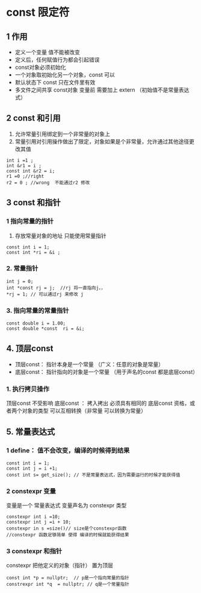 # const 限定符

## 1 作用
* 定义一个变量 值不能被改变 
* 定义后，任何赋值行为都会引起错误
* const对象必须初始化
* 一个对象取初始化另一个对象，const 可以
* 默认状态下  const 只在文件里有效
* 多文件之间共享 const对象  变量前 需要加上 extern （初始值不是常量表达式）

## 2 const 和引用
1. 允许常量引用绑定到一个非常量的对象上
2. 常量引用对引用操作做出了限定，对象如果是个非常量，允许通过其他途径更改其值
```
int i =1 ;
int &r1 = i ;
const int &r2 = i;
r1 =0 ;//right
r2 = 0 ; //wrong  不能通过r2 修改

```

## 3 const 和指针

### 1 指向常量的指针
1. 存放常量对象的地址 只能使用常量指针
```
const int i = 1;
const int *ri = &i ;
```

### 2. 常量指针
```
int j = 0;
int *const rj = j;  //rj 将一直指向j，，
*rj = 1; // 可以通过rj 来修改 j

```


### 3. 指向常量的常量指针
```
const double i = 1.00;
const double *const  ri = &i;
```

## 4. 顶层const
* 顶层const： 指针本身是一个常量  （广义：任意的对象是常量）
* 底层const： 指针指向的对象是一个常量 （用于声名的const 都是底层const）

### 1. 执行拷贝操作
顶层const 不受影响
底层const ： 拷入拷出 必须具有相同的 底层const 资格，或者两个对象的类型 可以互相转换（非常量 可以转换为常量）


## 5. 常量表达式
### 1 define： 值不会改变，编译的时候得到结果
```
const int i = 1;
const int j = i +1;
const int s= get_size(); // 不是常量表达式，因为需要运行的时候才能获得值
```
### 2 constexpr 变量
变量是一个 常量表达式   变量声名为 constexpr 类型
```
constexpr int i =10;
constexpr int j =i + 10;
constexpr in s =size()// size是个constexpr函数
//constexpr 函数足够简单 使得 编译的时候就能获得结果
```
### 3 constexpr 和指针
constexpr 把他定义的对象（指针） 置为顶层

```
const int *p = nullptr;  // p是一个指向常量的指针
constrexpr int *q  = nullptr; // q是一个常量指针
```




















